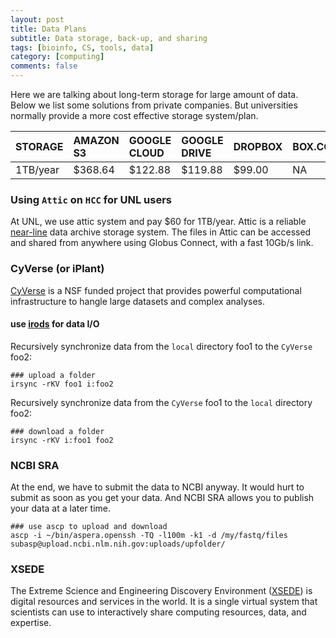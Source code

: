 ```yaml
---
layout: post
title: Data Plans
subtitle: Data storage, back-up, and sharing
tags: [bioinfo, CS, tools, data]
category: [computing]
comments: false
---
```



Here we are talking about long-term storage for large amount of data. Below we list some solutions from private companies. But universities normally provide a more cost effective storage system/plan.

| STORAGE | AMAZON S3 | GOOGLE CLOUD | GOOGLE DRIVE | DROPBOX | BOX.COM |
| :------ |:--------- | :----------- |:------------ | :------ |:--- |
| 1TB/year | $368.64	| $122.88	| $119.88	| $99.00	| NA |

### Using `Attic` on `HCC` for UNL users

At UNL, we use attic system and pay $60 for 1TB/year. Attic is a reliable [near-line](https://en.wikipedia.org/wiki/Nearline_storage) data archive storage system. The files in Attic can be accessed and shared from anywhere using Globus Connect, with a fast 10Gb/s link.


### CyVerse (or iPlant)

[CyVerse](http://www.cyverse.org/) is a NSF funded project that provides powerful computational infrastructure to hangle large datasets and complex analyses.

#### use [irods](https://docs.irods.org/master/) for data I/O

Recursively synchronize data from the `local` directory foo1 to the `CyVerse` foo2:

```
### upload a folder
irsync -rKV foo1 i:foo2
```

Recursively synchronize data from the `CyVerse` foo1 to the `local` directory foo2:

```
### download a folder
irsync -rKV i:foo1 foo2
```

### NCBI SRA

At the end, we have to submit the data to NCBI anyway. It would hurt to submit as soon as you get your data. And NCBI SRA allows you to publish your data at a later time.

```
### use ascp to upload and download
ascp -i ~/bin/aspera.openssh -TQ -l100m -k1 -d /my/fastq/files subasp@upload.ncbi.nlm.nih.gov:uploads/upfolder/
```

### XSEDE

The Extreme Science and Engineering Discovery Environment ([XSEDE](https://www.xsede.org/)) is  digital resources and services in the world. It is a single virtual system that scientists can use to interactively share computing resources, data, and expertise.
